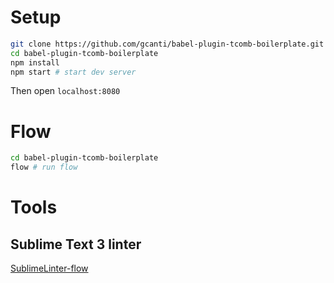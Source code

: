 # Setup

```sh
git clone https://github.com/gcanti/babel-plugin-tcomb-boilerplate.git
cd babel-plugin-tcomb-boilerplate
npm install
npm start # start dev server
```

Then open `localhost:8080`

# Flow

```sh
cd babel-plugin-tcomb-boilerplate
flow # run flow
```

# Tools

## Sublime Text 3 linter

[SublimeLinter-flow](https://github.com/SublimeLinter/SublimeLinter-flow)